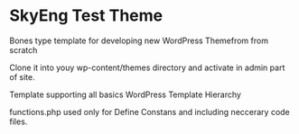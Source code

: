 # SkyEng Test Theme
Bones type template for developing new WordPress Themefrom from scratch

Clone it into youy wp-content/themes directory and activate in admin part of site.

Template supporting all basics WordPress Template Hierarchy

functions.php used only for Define Constans and including neccerary code files.
